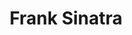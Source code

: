 ---
title: "Frank Sinatra"
summary: "US singer and actor with Italian origins. Born: 12 December 1915 in Hoboken, New Jersey, USA. Died: 14 May 1998 in Los Angeles, California, USA. Nicknamed \"The Voice,\" \"Ol' Blue Eyes,\" \"The Chairman Of The Board,\" and \"Frankie Boy.\" Beginning his musical career in the swing era with and , Sinatra became a solo artist with great success after signing with in March 1943; he stayed with Columbia until he got dropped by the label in June '52. Sinatra signed a seven-year recording contract with on March 13, 1953, and released several critically lauded albums while with Capitol. Sinatra left Capitol to found his own record label in 1960, , toured internationally, and fraternized with the Rat Pack and President in the early 1960s. Sinatra had three children, , , and , all with his first wife, Nancy Barbato . He was married three more times, to actresses and , and finally to model/showgirl Barbara Marx , to whom he was still married at his death."
slug: "frank-sinatra"
image: "frank-sinatra.jpg"
apple_music_artist_url: "https://music.apple.com/gb/artist/frank-sinatra/171366"
wikipedia_url: "https://en.wikipedia.org/wiki/Frank_Sinatra_Jr."
---